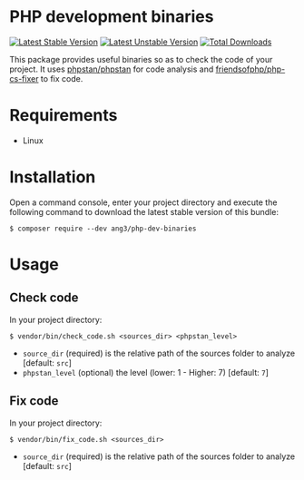 PHP development binaries
========================

[![Latest Stable Version](https://poser.pugx.org/ang3/php-dev-binaries/v/stable)](https://packagist.org/packages/ang3/php-dev-binaries) [![Latest Unstable Version](https://poser.pugx.org/ang3/php-dev-binaries/v/unstable)](https://packagist.org/packages/ang3/php-dev-binaries) [![Total Downloads](https://poser.pugx.org/ang3/php-dev-binaries/downloads)](https://packagist.org/packages/ang3/php-dev-binaries)

This package provides useful binaries so as to check the code of your project. It uses [phpstan/phpstan](https://github.com/phpstan/phpstan) for code analysis and [friendsofphp/php-cs-fixer](https://github.com/FriendsOfPHP/PHP-CS-Fixer) to fix code.

Requirements
============

- Linux

Installation
============

Open a command console, enter your project directory and execute the
following command to download the latest stable version of this bundle:

```console
$ composer require --dev ang3/php-dev-binaries
```

Usage
=====

## Check code

In your project directory:

```shell
$ vendor/bin/check_code.sh <sources_dir> <phpstan_level>
```

- ```source_dir``` (required) is the relative path of the sources folder to analyze [default: ```src```]
- ```phpstan_level``` (optional) the level (lower: 1 - Higher: 7) [default: ```7```]

## Fix code

In your project directory:

```shell
$ vendor/bin/fix_code.sh <sources_dir>
```

- ```source_dir``` (required) is the relative path of the sources folder to analyze [default: ```src```]